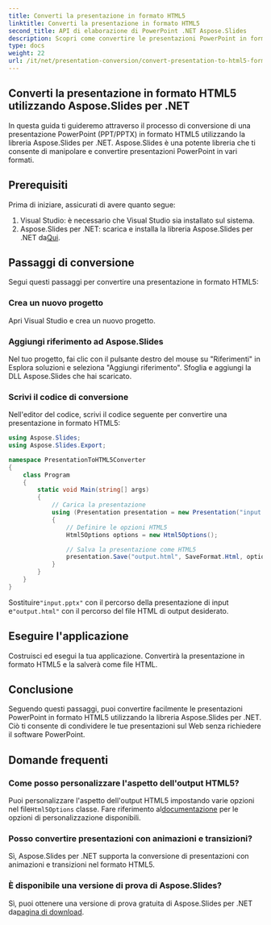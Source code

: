 ```yaml
---
title: Converti la presentazione in formato HTML5
linktitle: Converti la presentazione in formato HTML5
second_title: API di elaborazione di PowerPoint .NET Aspose.Slides
description: Scopri come convertire le presentazioni PowerPoint in formato HTML5 utilizzando Aspose.Slides per .NET. Conversione facile ed efficiente per la condivisione sul web.
type: docs
weight: 22
url: /it/net/presentation-conversion/convert-presentation-to-html5-format/
---
```

## Converti la presentazione in formato HTML5 utilizzando Aspose.Slides per .NET

In questa guida ti guideremo attraverso il processo di conversione di una presentazione PowerPoint (PPT/PPTX) in formato HTML5 utilizzando la libreria Aspose.Slides per .NET. Aspose.Slides è una potente libreria che ti consente di manipolare e convertire presentazioni PowerPoint in vari formati.

## Prerequisiti

Prima di iniziare, assicurati di avere quanto segue:

1. Visual Studio: è necessario che Visual Studio sia installato sul sistema.
2.  Aspose.Slides per .NET: scarica e installa la libreria Aspose.Slides per .NET da[Qui](https://downloads.aspose.com/slides/net).

## Passaggi di conversione

Segui questi passaggi per convertire una presentazione in formato HTML5:

### Crea un nuovo progetto

Apri Visual Studio e crea un nuovo progetto.

### Aggiungi riferimento ad Aspose.Slides

Nel tuo progetto, fai clic con il pulsante destro del mouse su "Riferimenti" in Esplora soluzioni e seleziona "Aggiungi riferimento". Sfoglia e aggiungi la DLL Aspose.Slides che hai scaricato.

### Scrivi il codice di conversione

Nell'editor del codice, scrivi il codice seguente per convertire una presentazione in formato HTML5:

```csharp
using Aspose.Slides;
using Aspose.Slides.Export;

namespace PresentationToHTML5Converter
{
    class Program
    {
        static void Main(string[] args)
        {
            // Carica la presentazione
            using (Presentation presentation = new Presentation("input.pptx"))
            {
                // Definire le opzioni HTML5
                Html5Options options = new Html5Options();

                // Salva la presentazione come HTML5
                presentation.Save("output.html", SaveFormat.Html, options);
            }
        }
    }
}
```

 Sostituire`"input.pptx"` con il percorso della presentazione di input e`"output.html"` con il percorso del file HTML di output desiderato.

## Eseguire l'applicazione

Costruisci ed esegui la tua applicazione. Convertirà la presentazione in formato HTML5 e la salverà come file HTML.

## Conclusione

Seguendo questi passaggi, puoi convertire facilmente le presentazioni PowerPoint in formato HTML5 utilizzando la libreria Aspose.Slides per .NET. Ciò ti consente di condividere le tue presentazioni sul Web senza richiedere il software PowerPoint.

## Domande frequenti

### Come posso personalizzare l'aspetto dell'output HTML5?

Puoi personalizzare l'aspetto dell'output HTML5 impostando varie opzioni nel file`Html5Options` classe. Fare riferimento al[documentazione](https://reference.aspose.com/slides/net/aspose.slides.export/html5options) per le opzioni di personalizzazione disponibili.

### Posso convertire presentazioni con animazioni e transizioni?

Sì, Aspose.Slides per .NET supporta la conversione di presentazioni con animazioni e transizioni nel formato HTML5.

### È disponibile una versione di prova di Aspose.Slides?

 Sì, puoi ottenere una versione di prova gratuita di Aspose.Slides per .NET da[pagina di download](https://releases.aspose.com/slides/net).